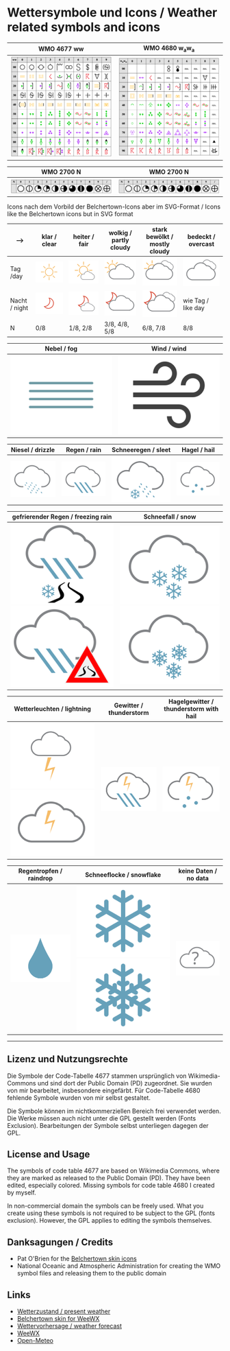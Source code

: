 # Wettersymbole und Icons / Weather related symbols and icons

WMO 4677 ww | WMO 4680 w<sub>a</sub>w<sub>a</sub>
------------|----------------
![Code-Tabelle 4677](WMO-code-table-4677-colored.png)  | ![Code-Tabelle 4680](WMO-code-table-4680-colored.png)

WMO 2700 N | WMO 2700 N
-----------|--------------
![Code-Tabelle 2700](WMO-code-table-2700.png) | ![Code-Tabelle 2700](WMO-code-table-2700.png)

Icons nach dem Vorbild der Belchertown-Icons aber im SVG-Format / Icons like the Belchertown icons but in SVG format

-->    | klar / clear | heiter / fair | wolkig / partly cloudy | stark bewölkt / mostly cloudy | bedeckt / overcast
----|-------------|--------------|-------------------------|-------------------------------|---------------------
Tag /day | ![clear day](weathericons/clear-day.svg) | ![mostly clear day](weathericons/mostly-clear-day.svg) | ![partly cloudy day](weathericons/partly-cloudy-day.svg) | ![mostly cloudy day](weathericons/mostly-cloudy-day.svg) | ![cloudy](weathericons/cloudy.svg)
Nacht / night |![clear night](weathericons/clear-night.svg) | ![mostly clear night](weathericons/mostly-clear-night.svg) | ![partly cloudy night](weathericons/partly-cloudy-night.svg) | ![mostly cloudy night](weathericons/mostly-cloudy-night.svg) | wie Tag / like day
N | 0/8 | 1/8, 2/8 | 3/8, 4/8, 5/8 | 6/8, 7/8 | 8/8

Nebel / fog | Wind / wind
------------|--------------
![fog](weathericons/fog.svg) | ![wind](weathericons/wind.svg)

Niesel / drizzle | Regen / rain | Schneeregen / sleet | Hagel / hail |
-----------------|--------------|---------------------|--------------|
![drizzle](weathericons/drizzle.svg) | ![rain](weathericons/rain.svg) | ![sleet](weathericons/sleet.svg) | ![hail](weathericons/hail.svg) | 

gefrierender Regen / freezing rain | Schneefall / snow
-----------------------------------|------------------
![freezingrain](weathericons/freezingrain.svg) ![freezingrain](weathericons/freezingrain2.svg) | ![snow](weathericons/snow.svg) ![snow2](weathericons/snow2.svg)

Wetterleuchten / lightning | Gewitter / thunderstorm | Hagelgewitter / thunderstorm with hail
---------------------------|-------------------------|---------------------------------------
![lightning](weathericons/lightning.svg) ![lightning](weathericons/lightning2.svg) | ![thunderstorm with rain](weathericons/thunderstorm.svg) | ![thunderstorm with hail](weathericons/thunderstorm-hail.svg)

Regentropfen / raindrop | Schneeflocke / snowflake | keine Daten / no data 
------------------------|--------------------------|-----------------------
![raindrop](weathericons/raindrop.svg) | ![snowflake](weathericons/snowflake.svg) ![snowflake](weathericons/snowflake2.svg) | ![no data](weathericons/unknown.svg) 


----------------------------------------------------------------------------

## Lizenz und Nutzungsrechte

Die Symbole der Code-Tabelle 4677 stammen ursprünglich von Wikimedia-Commons
und sind dort der Public Domain (PD) zugeordnet. Sie wurden von mir 
bearbeitet, insbesondere eingefärbt. Für Code-Tabelle 4680 fehlende 
Symbole wurden von mir selbst gestaltet.

Die Symbole können im nichtkommerziellen Bereich frei verwendet werden.
Die Werke müssen auch nicht unter die GPL gestellt werden (Fonts
Exclusion). Bearbeitungen der Symbole selbst unterliegen dagegen
der GPL.

## License and Usage

The symbols of code table 4677 are based on Wikimedia Commons, where
they are marked as released to the Public Domain (PD). They have been 
edited, especially colored. Missing symbols for code table 4680 I created 
by myself.

In non-commercial domain the symbols can be freely used. What you create
using these symbols is not required to be subject to the GPL (fonts
exclusion). However, the GPL applies to editing the symbols themselves.

## Danksagungen / Credits

* Pat O'Brien for the [Belchertown skin icons](https://github.com/poblabs/weewx-belchertown)
* National Oceanic and Atmospheric Administration for creating the WMO symbol files and releasing them to the public domain

## Links

* [Wetterzustand / present weather](https://www.woellsdorf-wetter.de/info/presentweather.html)
* [Belchertown skin for WeeWX](https://github.com/poblabs/weewx-belchertown)
* [Wettervorhersage / weather forecast](https://github.com/roe-dl/weewx-DWD)
* [WeeWX](https://weewx.com)
* [Open-Meteo](https://open-meteo.com)
